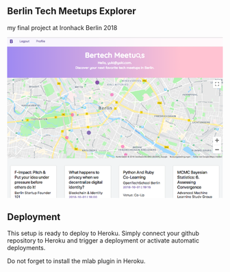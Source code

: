 ## Berlin Tech Meetups Explorer

my final project at Ironhack Berlin 2018

<img src="./screenshot.png">


## Deployment

This setup is ready to deploy to Heroku. Simply connect your github repository to Heroku and trigger a deployment or activate automatic deployments.

Do not forget to install the mlab plugin in Heroku.
